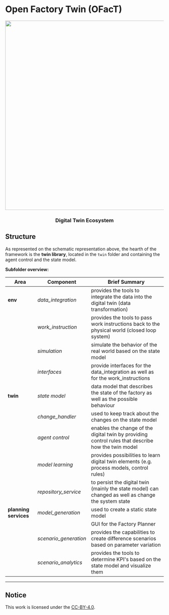 # Open Factory Twin (OFacT)

<div align="center">
  <img src="docs/assets/imgs/OFacT_Ecosystem.png" width="1000" height="600" />
  <h3>Digital Twin Ecosystem</h3> 
</div>

## Structure

As represented on the schematic representation above, the hearth of the framework is the **twin library**, 
located in the `twin` folder and containing the agent control and the state model.

**Subfolder overview:**

| Area                  | Component             | Brief Summary                                                                                                                           |
|-----------------------|-----------------------|-----------------------------------------------------------------------------------------------------------------------------------------|
| **env**               | *data_integration*    | provides the tools to integrate the data into the digital twin (data transformation)                                                    |
|                       | *work_instruction*    | provides the tools to pass work instructions back to the physical world (closed loop system)                                            |
|                       | *simulation*          | simulate the behavior of the real world based on the state model                                                                        |
|                       | *interfaces*          | provide interfaces for the data_integration as well as for the work_instructions |
| **twin**              | *state model*         | data model that describes the state of the factory as well as the possible behaviour                                                    |
|                       | *change_handler*      | used to keep track about the changes on the state model                                                                                 |
|                       | *agent control*       | enables the change of the digital twin by providing control rules that describe how the twin model                                      |
|                       | *model learning*      | provides possibilities to learn digital twin elements (e.g. process models, control rules)                                              |
|                       | *repository_service*  | to persist the digital twin (mainly the state model) can changed as well as change the system state                                     |
| **planning services** | *model_generation*    | used to create a static state model                                                                                                     |
|                       |                       | GUI for the Factory Planner                                                                                                             |
|                       | *scenario_generation* | provides the capabilities to create difference scenarios based on parameter variation                                                   |
|                       | *scenario_analytics*  | provides the tools to determine KPI's based on the state model and visualize them                                                       |

***

## Notice
This work is licensed under the [CC-BY-4.0](https://creativecommons.org/licenses/by/4.0/legalcode).
